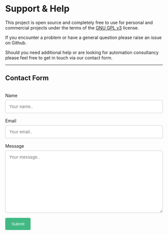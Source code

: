<!--
 Copyright (C) 2022 Adam Kirchberger

 This file is part of Nectl.

 Nectl is free software: you can redistribute it and/or modify
 it under the terms of the GNU General Public License as published by
 the Free Software Foundation, either version 3 of the License, or
 (at your option) any later version.

 Nectl is distributed in the hope that it will be useful,
 but WITHOUT ANY WARRANTY; without even the implied warranty of
 MERCHANTABILITY or FITNESS FOR A PARTICULAR PURPOSE.  See the
 GNU General Public License for more details.

 You should have received a copy of the GNU General Public License
 along with Nectl.  If not, see <http://www.gnu.org/licenses/>.
-->

# Support & Help

This project is open source and completely free to use for personal and commercial projects under the terms of the [GNU GPL v3](https://www.gnu.org/licenses/gpl-3.0.en.html) license.

If you encounter a problem or have a general question please raise an issue on Github.

Should you need additional help or are looking for automation consultancy please feel free to get in touch via our contact form.

---

## Contact Form

</br>
<!-- Contact form style -->
<head>
    <style>
      input[type="text"],
      select,
      textarea {
        font-family: inherit;
        width: 100%; /* Full width */
        padding: 12px; /* Some padding */
        border: 1px solid #ccc; /* Gray border */
        border-radius: 4px; /* Rounded borders */
        box-sizing: border-box; /* Make sure that padding and width stays in place */
        margin-top: 6px; /* Add a top margin */
        margin-bottom: 16px; /* Bottom margin */
        resize: vertical; /* Allow the user to vertically resize the textarea (not horizontally) */
      }
      /* Style the submit button with a specific background color etc */
      input[type="submit"] {
        background-color: var(--theme-color, #42b983);
        color: white;
        padding: 12px 20px;
        border: none;
        border-radius: 4px;
        cursor: pointer;
      }
      /* When moving the mouse over the submit button, add a darker green color */
      input[type="submit"]:hover {
        color: inherit;
        opacity: 0.8;
      }
    </style>
</head>

<div class="form-container">
  <form
    name="contact"
    method="POST"
    data-netlify="true"
    data-netlify-recaptcha="true"
  >
    <label for="name">Name</label>
    <input type="text" id="name" name="name" placeholder="Your name..">
    <label for="email">Email</label>
    <input type="text" id="email" name="email" placeholder="Your email..">
    <label for="message">Message</label>
    <textarea id="message" name="message" placeholder="Your message.." style="height:200px"></textarea>
    <div data-netlify-recaptcha="true"></div>
    <input type="submit" value="Submit">
  </form>
</div>

